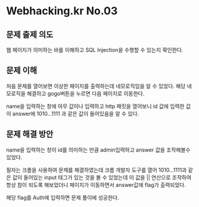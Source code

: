 # Webhacking.kr No.03

## 문제 출제 의도
웹 페이지가 의미하는 바를 이해하고 SQL Injection을 수행할 수 있는지 확인한다.

## 문제 이해
처음 문제를 열어보면 이상한 페이지를 출력하는데 네모로직임을 알 수 있었다. 해당 네모로직을 해결하고 gogo버튼을 누르면 다음 페이지로 이동한다.

name을 입력하는 창에 아무 값이나 입력하고 http 패킷을 열어보니 id 값에 입력한 값이 answer에 1010…1111 과 같은 값이 들어있음을 알 수 있다.

## 문제 해결 방안
name을 입력하는 창이 id를 의미하는 만큼 admin입력하고 answer 값을 조작해볼수 있었다. 

필자는 크롬을 사용하여 문제를 해결하였는데 크롬 개발자 도구를 열어 1010…1111과 같은 값이 들어있는 input 태그가 있는 것을 볼 수 있었는데 이 값을 || 연산으로 조작하여 항상 참이 되도록 해보았더니 페이지가 이동하면서 answer값에 flag가 출력되었다.

해당 flag를 Auth에 입력하면 문제 풀이에 성공한다.